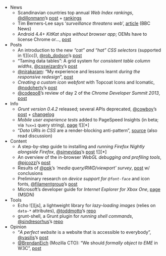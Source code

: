  - News
   - Scandinavian countries top annual *Web Index rankings*, [@dillonmann]()’s [post](http://www.webfoundation.org/2013/11/scandinavian-countries-top-annual-web-index-rankings-usa-and-uk-criticised-for-inadequate-privacy-protections/) + [rankings](http://thewebindex.org/data/index/)
   - Tim Berners-Lee says ‘*surveillance threatens web*’, [article](http://www.bbc.co.uk/news/technology-25033577) (BBC News)
   - Android 4.4+ *KitKat ships without browser app*; OEMs have to license Chrome or…, [post](http://www.unwiredview.com/2013/11/21/android-4-4-kitkat-ships-without-browser-app-oems-have-to-license-chrome-or-build-their-own/)
 - Posts
   - An introduction to the new *“cat” and “hat” CSS selectors* (supported in ![][cc]), [@rob_dodson]()’s [post](http://robdodson.me/blog/2013/11/15/the-cat-and-the-hat-css-selectors/)
   - “Taming data tables”: A grid system for *consistent table column widths*, [@csswizardry]()’s [post](http://csswizardry.com/2013/11/taming-data-tables/)
   - [@nirakaram](): “My experience and lessons learnt *during the responsive redesign*”, [post](http://chitratatachar.blogspot.com/2013/11/wvu-research-responsive-redesign-web.html)
   - *Creating a custom icon webfont* with Topcoat Icons and Icomatic, [@nodoherty]()’s [post](http://topcoat.io/posts/semantic-icon-font-using-topcoat-icons/)
   - [@codepo8]()’s review of day 2 of the *Chrome Developer Summit 2013*, [post](http://christianheilmann.com/2013/11/22/chrome-developer-summit-2013-day-two-review/)
 - Info
   - *Grunt version 0.4.2* released; several APIs deprecated, [@cowboy]()’s [post](http://gruntjs.com/blog/2013-11-21-grunt-0.4.2-released) + [changelog](https://github.com/gruntjs/grunt/blob/v0.4.2/CHANGELOG)
   - *Mobile user experience tests* added to PageSpeed Insights (in beta; via `?ux=1` query string), [page](https://developers.google.com/speed/pagespeed/insights/?ux=1) ![][*]
   - “*Data URIs in CSS* are a render-blocking anti-pattern”, [source](https://twitter.com/jaffathecake/status/403590383969390592) (also read discussion)
 - Content
   - A step-by-step guide to installing and *running Firefox Nightly alongside Firefox*, [@simevidas]()’s [post](http://superuser.com/a/680160/62219) ![][*]
   - An overview of the in-browser *WebGL debugging and profiling tools*, [@pjcozzi]()’s [post](http://www.realtimerendering.com/blog/webgl-debugging-and-profiling-tools/)
   - Results of [@ppk]()’s *‘media query/RWD/viewport’ survey*, [post](http://www.quirksmode.org/blog/archives/2013/11/media_queryrwdv.html) w/ conclusions
   - Preliminary research on *device support for `@font-face`* and icon fonts, [@filamentgroup]()’s [post](https://twitter.com/filamentgroup/status/403661450222534656)
   - Microsoft’s developer guide for *Internet Explorer for Xbox One*, [page](http://msdn.microsoft.com/en-US/library/ie/dn532261%28v=vs.85%29) (MSDN)
 - Tools
   - Echo ![][js], a lightweight library for *lazy-loading images* (relies on `data-*` attributes), [@toddmotto]()’s [repo](https://github.com/toddmotto/echo)
   - grunt-shell, a Grunt plugin for *running shell commands*, [@sindresorhus]()’s [repo](https://github.com/sindresorhus/grunt-shell)
 - Opinion
   - “*A perfect website* is a website that is accessible to everybody”, [@vasilis]()’s [post](http://nerd.vasilis.nl/what-is-perfect-website/)
   - [@BrendanEich]() (Mozilla CTO): “We should *formally object to EME* in W3C”, [post](http://blogs.computerworlduk.com/open-enterprise/2013/11/brendan-eich-mozillas-cto-on-eme-and-drm/index.htm#comment-1133873531)
